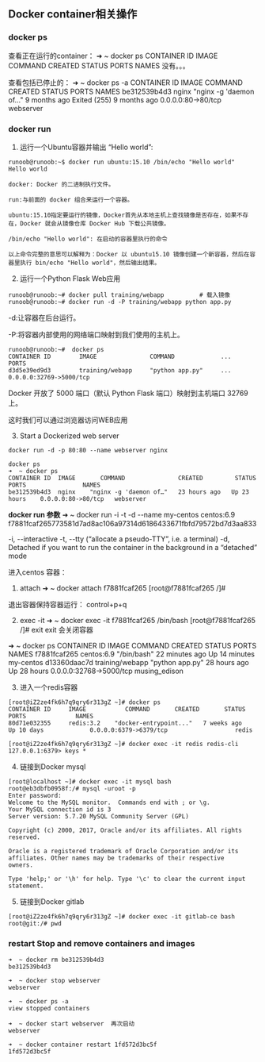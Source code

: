 ## Docker container相关操作
### docker ps
查看正在运行的container：
➜  ~ docker ps
CONTAINER ID   IMAGE   COMMAND   CREATED  STATUS   PORTS    NAMES
没有。。。

查看包括已停止的：
➜  ~ docker ps -a
CONTAINER ID    IMAGE    COMMAND                  CREATED             STATUS           PORTS                  NAMES
be312539b4d3    nginx    "nginx -g 'daemon of…"   9 months ago        Exited (255) 9 months ago   0.0.0.0:80->80/tcp   webserver

### docker run
1. 运行一个Ubuntu容器并输出 “Hello world”:
```
runoob@runoob:~$ docker run ubuntu:15.10 /bin/echo "Hello world"
Hello world

docker: Docker 的二进制执行文件。

run:与前面的 docker 组合来运行一个容器。

ubuntu:15.10指定要运行的镜像，Docker首先从本地主机上查找镜像是否存在，如果不存在，Docker 就会从镜像仓库 Docker Hub 下载公共镜像。

/bin/echo "Hello world": 在启动的容器里执行的命令

以上命令完整的意思可以解释为：Docker 以 ubuntu15.10 镜像创建一个新容器，然后在容器里执行 bin/echo "Hello world"，然后输出结果。
```

2. 运行一个Python Flask Web应用
```
runoob@runoob:~# docker pull training/webapp          # 载入镜像
runoob@runoob:~# docker run -d -P training/webapp python app.py
```
-d:让容器在后台运行。

-P:将容器内部使用的网络端口映射到我们使用的主机上。
```
runoob@runoob:~#  docker ps
CONTAINER ID        IMAGE               COMMAND             ...        PORTS                 
d3d5e39ed9d3        training/webapp     "python app.py"     ...        0.0.0.0:32769->5000/tcp
```
Docker 开放了 5000 端口（默认 Python Flask 端口）映射到主机端口 32769 上。

这时我们可以通过浏览器访问WEB应用

3. Start a Dockerized web server
```
docker run -d -p 80:80 --name webserver nginx

docker ps
➜  ~ docker ps
CONTAINER ID  IMAGE       COMMAND               CREATED         STATUS        PORTS                NAMES
be312539b4d3  nginx    "nginx -g 'daemon of…"   23 hours ago   Up 23 hours    0.0.0.0:80->80/tcp   webserver
```

**docker run 参数**
➜  ~ docker run -i -t -d --name my-centos centos:6.9
f7881fcaf265773581d7ad8ac106a97314d6186433671fbfd79572bd7d3aa833

-i, --interactive
-t, --tty (“allocate a pseudo-TTY”, i.e. a terminal)
-d, Detached if you want to run the container in the background in a “detached” mode

进入centos 容器：
1. attach
➜  ~ docker attach f7881fcaf265
[root@f7881fcaf265 /]#

退出容器保持容器运行：
control+p+q

2. exec -it
➜  ~ docker exec -it f7881fcaf265 /bin/bash
[root@f7881fcaf265 /]# exit
exit 会关闭容器

➜  ~ docker ps
CONTAINER ID    IMAGE    COMMAND     CREATED             STATUS              PORTS                     NAMES
f7881fcaf265        centos:6.9          "/bin/bash"         22 minutes ago      Up 14 minutes                                 my-centos
d13360daac7d        training/webapp     "python app.py"     28 hours ago        Up 28 hours         0.0.0.0:32768->5000/tcp   musing_edison


3. 进入一个redis容器
```
[root@iZ2ze4fk6h7q9qry6r313gZ ~]# docker ps
CONTAINER ID     IMAGE           COMMAND       CREATED       STATUS        PORTS              NAMES
80d71e032355     redis:3.2    "docker-entrypoint..."   7 weeks ago         Up 10 days             0.0.0.0:6379->6379/tcp                   redis

[root@iZ2ze4fk6h7q9qry6r313gZ ~]# docker exec -it redis redis-cli
127.0.0.1:6379> keys *
```

4. 链接到Docker mysql
```
[root@localhost ~]# docker exec -it mysql bash
root@eb3dbfb0958f:/# mysql -uroot -p
Enter password: 
Welcome to the MySQL monitor.  Commands end with ; or \g.
Your MySQL connection id is 3
Server version: 5.7.20 MySQL Community Server (GPL)
 
Copyright (c) 2000, 2017, Oracle and/or its affiliates. All rights reserved.
 
Oracle is a registered trademark of Oracle Corporation and/or its
affiliates. Other names may be trademarks of their respective
owners.
 
Type 'help;' or '\h' for help. Type '\c' to clear the current input statement.
```

5. 链接到Docker gitlab
```
[root@iZ2ze4fk6h7q9qry6r313gZ ~]# docker exec -it gitlab-ce bash
root@git:/# pwd
```


### restart Stop and remove containers and images
```
➜  ~ docker rm be312539b4d3
be312539b4d3

➜  ~ docker stop webserver
webserver

➜  ~ docker ps -a
view stopped containers

➜  ~ docker start webserver  再次启动
webserver

➜  ~ docker container restart 1fd572d3bc5f
1fd572d3bc5f
```




